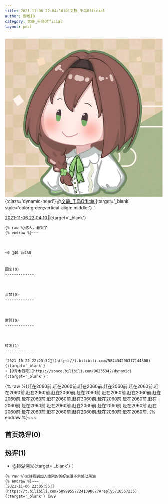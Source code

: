 ```yaml
---
title: 2021-11-06 22:04:10(0)文静_千鸟Official
author: 御坂IO
category: 文静_千鸟Official
layout: post
---
```


![img](/images/ac7482ed1b9a7f203dc68c0c4a77c488a27b108a.jpg){:class='dynamic-head'}
[@文静_千鸟Official](https://space.bilibili.com/667526012/dynamic){:target='_blank' style='color:green;vertical-align: middle;'}：

[2021-11-06 22:04:10🔗](https://t.bilibili.com/589995577241398877){:target='_blank'}

~~~
{% raw %}感人，看哭了
{% endraw %}~~~



↪️0 💬40 👍458


回复(0)
-------------



点赞(0)
-------------



置顶(0)
-------------



转发(1)
-------------

[2021-10-22 22:23:32🔗](https://t.bilibili.com/584434290377144808){:target='_blank'}
+ [@青木假荷](https://space.bilibili.com/96235342/dynamic){:target='_blank'}：
~~~
{% raw %}赶在2060前.赶在2060前.赶在2060前.赶在2060前.赶在2060前.赶在2060前.赶在2060前.赶在2060前.赶在2060前.赶在2060前.赶在2060前.赶在2060前.赶在2060前.赶在2060前.赶在2060前.赶在2060前.赶在2060前.赶在2060前.赶在2060前.赶在2060前.赶在2060前.赶在2060前.赶在2060前.赶在2060前.赶在2060前.赶在2060前.赶在2060前.赶在2060前.赶在2060前.
{% endraw %}~~~






首页热评(0)
-------------



热评(1)
-------------

+ [@镜湖溯光](https://space.bilibili.com/34579819/dynamic){:target='_blank'}：
~~~
{% raw %}文静看到加入维阿的美好生活不禁感动落泪
{% endraw %}~~~
[2021-11-06 22:05:55🔗](https://t.bilibili.com/589995577241398877#reply5716557235){:target='_blank'} 👍89


